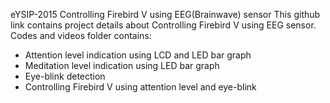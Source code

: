 eYSIP-2015
Controlling Firebird V using EEG(Brainwave) sensor
This github link contains project details about Controlling Firebird V using EEG sensor.
Codes and videos folder contains:
* Attention level indication using LCD and LED bar graph
* Meditation level indication using LED bar graph
* Eye-blink detection
* Controlling Firebird V using attention level and eye-blink
